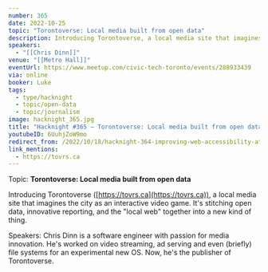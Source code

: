 ```yaml
---
number: 365
date: 2022-10-25
topic: "Torontoverse: Local media built from open data"
description: Introducing Torontoverse, a local media site that imagines the city as an interactive video game. It's stitching open data, innovative reporting, and the 'local web' together into a new kind of thing.
speakers:
  - "[[Chris Dinn]]"
venue: "[[Metro Hall]]"
eventUrl: https://www.meetup.com/civic-tech-toronto/events/288933439
via: online
booker: Luke
tags:
  - type/hacknight
  - topic/open-data
  - topic/journalism
image: hacknight_365.jpg
title: "Hacknight #365 – Torontoverse: Local media built from open data"
youtubeID: 6UuhjZoW9mo
redirect_from: /2022/10/18/hacknight-364-improving-web-accessibility-at-the-scale-of-a-government-with-david-cox/
link_mentions:
  - https://tovrs.ca
---
```


Topic:
**Torontoverse: Local media built from open data**

Introducing Torontoverse ([https://tovrs.ca](https://tovrs.ca)), a local media site that imagines the city as an interactive video game. It's stitching open data, innovative reporting, and the "local web" together into a new kind of thing.

Speakers:
Chris Dinn is a software engineer with passion for media innovation. He's worked on video streaming, ad serving and even (briefly) file systems for an experimental new OS. Now, he's the publisher of Torontoverse.
